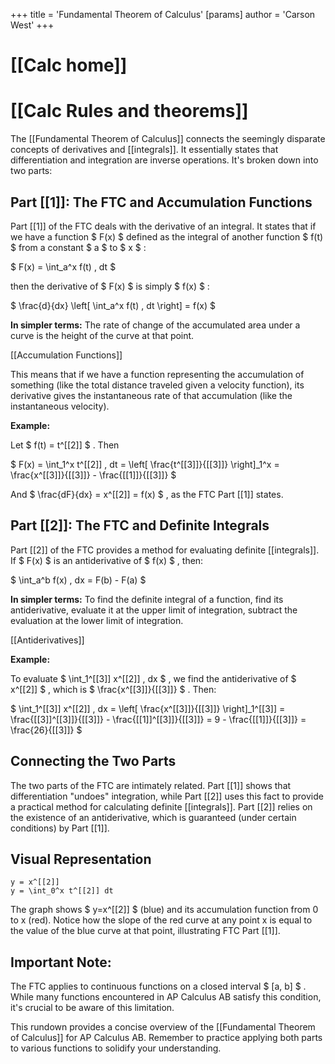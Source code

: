+++
 title = 'Fundamental Theorem of Calculus'
[params]
	author = 'Carson West'
+++
# [[Calc home]]
# [[Calc Rules and theorems]]
The [[Fundamental Theorem of Calculus]] connects the seemingly disparate concepts of derivatives and [[integrals]]. It essentially states that differentiation and integration are inverse operations.  It's broken down into two parts:

## Part [[1]]: The FTC and Accumulation Functions

Part [[1]] of the FTC deals with the derivative of an integral.  It states that if we have a function  $ F(x) $  defined as the integral of another function  $ f(t) $  from a constant  $ a $  to  $ x $ :

 $ F(x) = \int_a^x f(t) \, dt $ 

then the derivative of  $ F(x) $  is simply  $ f(x) $ :

 $ \frac{d}{dx} \left[ \int_a^x f(t) \, dt \right] = f(x) $ 

**In simpler terms:** The rate of change of the accumulated area under a curve is the height of the curve at that point.

[[Accumulation Functions]]

This means that if we have a function representing the accumulation of something (like the total distance traveled given a velocity function), its derivative gives the instantaneous rate of that accumulation (like the instantaneous velocity).

**Example:**

Let  $ f(t) = t^[[2]] $ .  Then

 $ F(x) = \int_1^x t^[[2]] \, dt = \left[ \frac{t^[[3]]}{[[3]]} \right]_1^x = \frac{x^[[3]]}{[[3]]} - \frac{[[1]]}{[[3]]} $ 

And  $ \frac{dF}{dx} = x^[[2]] = f(x) $ , as the FTC Part [[1]] states.


## Part [[2]]: The FTC and Definite Integrals

Part [[2]] of the FTC provides a method for evaluating definite [[integrals]]. If  $ F(x) $  is an antiderivative of  $ f(x) $ , then:

 $ \int_a^b f(x) \, dx = F(b) - F(a) $ 

**In simpler terms:** To find the definite integral of a function, find its antiderivative, evaluate it at the upper limit of integration, subtract the evaluation at the lower limit of integration.

[[Antiderivatives]]

**Example:**

To evaluate  $ \int_1^[[3]] x^[[2]] \, dx $ , we find the antiderivative of  $ x^[[2]] $ , which is  $ \frac{x^[[3]]}{[[3]]} $ . Then:

 $ \int_1^[[3]] x^[[2]] \, dx = \left[ \frac{x^[[3]]}{[[3]]} \right]_1^[[3]] = \frac{[[3]]^[[3]]}{[[3]]} - \frac{[[1]]^[[3]]}{[[3]]} = 9 - \frac{[[1]]}{[[3]]} = \frac{26}{[[3]]} $ 


## Connecting the Two Parts

The two parts of the FTC are intimately related. Part [[1]] shows that differentiation "undoes" integration, while Part [[2]] uses this fact to provide a practical method for calculating definite [[integrals]].  Part [[2]] relies on the existence of an antiderivative, which is guaranteed (under certain conditions) by Part [[1]].

## Visual Representation

```desmos-graph
y = x^[[2]]
y = \int_0^x t^[[2]] dt
```

The graph shows  $ y=x^[[2]] $  (blue) and its accumulation function from 0 to x (red). Notice how the slope of the red curve at any point x is equal to the value of the blue curve at that point, illustrating FTC Part [[1]].


## Important Note:

The FTC applies to continuous functions on a closed interval  $ [a, b] $ .  While many functions encountered in AP Calculus AB satisfy this condition, it's crucial to be aware of this limitation.


This rundown provides a concise overview of the [[Fundamental Theorem of Calculus]] for AP Calculus AB. Remember to practice applying both parts to various functions to solidify your understanding.
